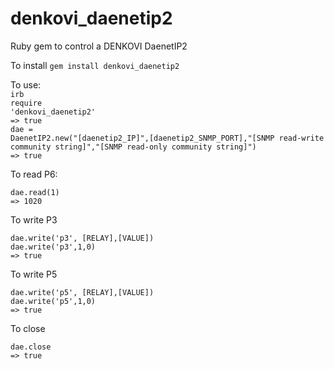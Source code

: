 # denkovi_daenetip2
Ruby gem to control a DENKOVI DaenetIP2

To install
<code>gem install denkovi_daenetip2</code>

To use:<br/>
<code>irb</code><br/>
<code>require 'denkovi_daenetip2'</code><br/>
<code>=> true</code><br/>
<code>dae = DaenetIP2.new("[daenetip2_IP]",[daenetip2_SNMP_PORT],"[SNMP read-write community string]","[SNMP read-only community string]")</code><br/>
<code>=> true</code><br/>


To read P6:

<code>dae.read(1)</code><br/>
<code>=> 1020</code><br/>

To write P3

<code>dae.write('p3', [RELAY],[VALUE])</code><br/>
<code>dae.write('p3',1,0)</code><br/>
<code>=> true</code><br/>

To write P5

<code>dae.write('p5', [RELAY],[VALUE])</code><br/>
<code>dae.write('p5',1,0)</code><br/>
<code>=> true</code><br/>

To close

<code>dae.close</code><br/>
<code>=> true</code><br/>







